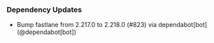 ### Dependency Updates
* Bump fastlane from 2.217.0 to 2.218.0 (#823) via dependabot[bot] (@dependabot[bot])
